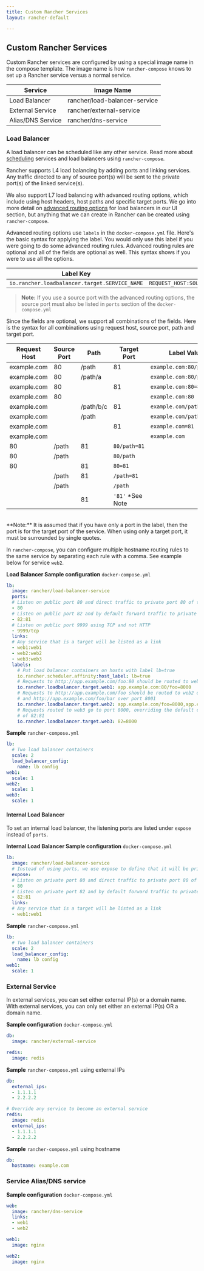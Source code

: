 ```yaml
---
title: Custom Rancher Services
layout: rancher-default

---
```


## Custom Rancher Services

Custom Rancher services are configured by using a special image name in the compose template.  The image name is how `rancher-compose` knows to set up a Rancher service versus a normal service.

Service | Image Name
--------|-----------
Load Balancer | rancher/load-balancer-service
External Service | rancher/external-service
Alias/DNS Service | rancher/dns-service

### Load Balancer

A load balancer can be scheduled like any other service. Read more about [scheduling]({{site.baseurl}}/rancher/rancher-compose/scheduling/) services and load balancers using `rancher-compose`.

Rancher supports L4 load balancing by adding ports and linking services. Any traffic directed to any of source port(s) will be sent to the private port(s) of the linked service(s).

We also support L7 load balancing with advanced routing options, which include using host headers, host paths and specific target ports. We go into more detail on [advanced routing options]({{site.baseurl}}/rancher/rancher-ui/applications/stacks/adding-balancers/#advanced-routing-optons) for load balancers in our UI section, but anything that we can create in Rancher can be created using `rancher-compose`.

Advanced routing options use `labels` in the `docker-compose.yml` file. Here's the basic syntax for applying the label. You would only use this label if you were going to do some advanced routing rules. Advanced routing rules are optional and all of the fields  are optional as well. This syntax shows if you were to use all the options.

Label Key | Label Value
---| ---
`io.rancher.loadbalancer.target.SERVICE_NAME` | `REQUEST_HOST:SOURCE_PORT/REQUEST_PATH=TARGET_PORT`

> **Note:** If you use a source port with the advanced routing options, the source port must also be listed in `ports` section of the `docker-compose.yml`

Since the fields are optional, we support all combinations of the fields. Here is the syntax for all combinations using request host, source port, path and target port. 

Request Host | Source Port | Path | Target Port | Label Value
---|---|---|---| ---
example.com | 80 | /path | 81 | `example.com:80/path=81`
example.com | 80 | /path/a | | `example.com:80/path/a`
example.com | 80||81 | `example.com:80=81`
example.com |80 | | | `example.com:80`
example.com | | /path/b/c | 81 | `example.com/path/b/c=81`
example.com | | /path | | `example.com/path`
example.com| | | 81 | `example.com=81`
example.com | | | | `example.com`
 | 80| /path | 81 | `80/path=81`
 | 80 |/path | | `80/path` 
 |80 | | 81 | `80=81`
 | | /path | 81| `/path=81`
 | | /path | | `/path`
 | | | 81 | `'81'` *See Note 

<br>
**Note:** It is assumed that if you have only a port in the label, then the port is for the target port of the service. When using only a target port, it must be surrounded by single quotes.

In `rancher-compose`, you can configure multiple hostname routing rules to the same service by separating each rule with a comma. See example below for service `web2`.

**Load Balancer Sample configuration** `docker-compose.yml`

```yaml
lb:
  image: rancher/load-balancer-service
  ports:
  # Listen on public port 80 and direct traffic to private port 80 of the service
  - 80
  # Listen on public port 82 and by default forward traffic to private port 81 using HTTP
  - 82:81
  # Listen on public port 9999 using TCP and not HTTP
  - 9999/tcp
  links: 
  # Any service that is a target will be listed as a link
  - web1:web1
  - web2:web2
  - web3:web3
  labels:
    # Put load balancer containers on hosts with label lb=true
    io.rancher.scheduler.affinity:host_label: lb=true
    # Requests to http://app.example.com/foo:80 should be routed to web1 over port 8000
    io.rancher.loadbalancer.target.web1: app.example.com:80/foo=8000
    # Requests to http://app.example.com/foo should be routed to web2 over port 8000 
    # and http://app.example.com/foo/bar over port 8001
    io.rancher.loadbalancer.target.web2: app.example.com/foo=8000,app.example.com/foo/bar=8001
    # Requests routed to web3 go to port 8000, overriding the default configuration
    # of 82:81
    io.rancher.loadbalancer.target.web3: 82=8000
```

**Sample** `rancher-compose.yml`

```yaml
lb:
  # Two load balancer containers
  scale: 2
  load_balancer_config:
    name: lb config
web1:
  scale: 1
web2:
  scale: 1
web3: 
  scale: 1
```

#### Internal Load Balancer 

To set an internal load balancer, the listening ports are listed under `expose` instead of `ports`.

**Internal Load Balancer Sample configuration** `docker-compose.yml`

```yaml
lb:
  image: rancher/load-balancer-service
  # Instead of using ports, we use expose to define that it will be private ports
  expose: 
  # Listen on private port 80 and direct traffic to private port 80 of the service
  - 80
  # Listen on private port 82 and by default forward traffic to private port 81 using HTTP
  - 82:81
  links: 
  # Any service that is a target will be listed as a link
  - web1:web1
 ```

**Sample** `rancher-compose.yml`

```yaml
lb:
  # Two load balancer containers
  scale: 2
  load_balancer_config:
    name: lb config
web1:
  scale: 1
```


### External Service

In external services, you can set either external IP(s) or a domain name. With external services, you can only set either an external IP(s) OR a domain name. 

**Sample configuration** `docker-compose.yml`

```yaml
db:
  image: rancher/external-service

redis:
  image: redis
```

**Sample** `rancher-compose.yml` using external IPs

```yaml
db:
  external_ips:
  - 1.1.1.1
  - 2.2.2.2

# Override any service to become an external service
redis:
  image: redis
  external_ips:
  - 1.1.1.1
  - 2.2.2.2
```

**Sample** `rancher-compose.yml` using hostname

```yaml
db:
  hostname: example.com
```

### Service Alias/DNS service

**Sample configuration** `docker-compose.yml`

```yaml
web:
  image: rancher/dns-service
  links:
  - web1
  - web2

web1:
  image: nginx

web2:
  image: nginx
```
